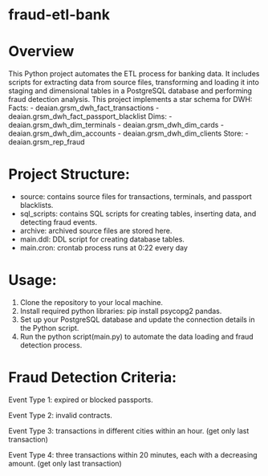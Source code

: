 # fraud-etl-bank

# Overview
This Python project automates the ETL process for banking data. 
It includes scripts for extracting data from source files, transforming and loading it into staging and dimensional tables in a PostgreSQL database and performing fraud detection analysis.
This project implements a star schema for DWH:
  Facts:
    - deaian.grsm_dwh_fact_transactions
    - deaian.grsm_dwh_fact_passport_blacklist
  Dims:
    - deaian.grsm_dwh_dim_terminals
    - deaian.grsm_dwh_dim_cards
    - deaian.grsm_dwh_dim_accounts
    - deaian.grsm_dwh_dim_clients
  Store:
    - deaian.grsm_rep_fraud

# Project Structure:
* source: contains source files for transactions, terminals, and passport blacklists.
* sql_scripts: contains SQL scripts for creating tables, inserting data, and detecting fraud events.
* archive: archived source files are stored here.
* main.ddl: DDL script for creating database tables.
* main.cron: crontab process runs at 0:22 every day

# Usage:
1. Clone the repository to your local machine.
2. Install required python libraries: pip install psycopg2 pandas.
3. Set up your PostgreSQL database and update the connection details in the Python script.
4. Run the python script(main.py) to automate the data loading and fraud detection process.


# Fraud Detection Criteria:
Event Type 1: expired or blocked passports.

Event Type 2: invalid contracts.

Event Type 3: transactions in different cities within an hour. (get only last transaction)

Event Type 4: three transactions within 20 minutes, each with a decreasing amount. (get only last transaction)
